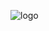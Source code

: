 ![logo](https://github.com/VadeanFlaviuAlexandru/TerraTech/assets/103831098/625e297c-b4e5-440e-9a15-b9b15a6c7736)
